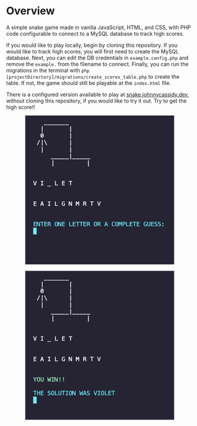 # Overview

A simple snake game made in vanilla JavaScript, HTML, and CSS, with PHP code configurable to connect to a MySQL database to track high scores.

If you would like to play locally, begin by cloning this repository. If you would like to track high scores, you will first need to create the MySQL database. Next, you can edit the DB credentials in `example.config.php` and remove the `example.` from the filename to connect. Finally, you can run the migrations in the terminal with `php [projectDirectory]/migrations/create_scores_table.php` to create the table. If not, the game should still be playable at the `index.html` file.

There is a configured version available to play at [snake.johnnycassidy.dev](https://snake.johnnycassidy.dev), without cloning this repository, if you would like to try it out. Try to get the high score!!

<p style="text-align: center;">
  <img style="border: 1px solid #666;" src="public/images/screenshot_one.png" alt="hangman game being played" width="400" height="400">
</p>

<p style="text-align: center;">
  <img style="border: 1px solid #666;" src="public/images/screenshot_two.png" alt="hangman game after win" width="400" height="400">
</p>
